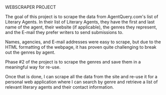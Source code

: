 WEBSCRAPER PROJECT

The goal of this project is to scrape the data from AgentQuery.com's list of Literary Agents. In their list of Literary Agents, they have the first and last name of the agent, their website (if applicable), the genres they represent, and the E-mail they prefer writers to send submissions to. 

Names, agencies, and E-mail addresses were easy to scrape, but due to the HTML formatting of the webpage, it has proven quite challenging to break out the genres by agent. 

Phase #2 of the project is to scrape the genres and save them in a meaningful way for re-use. 

Once that is done, I can scrape all the data from the site and re-use it for a personal web application where I can search by genre and retrieve a list of relevant literary agents and their contact information. 